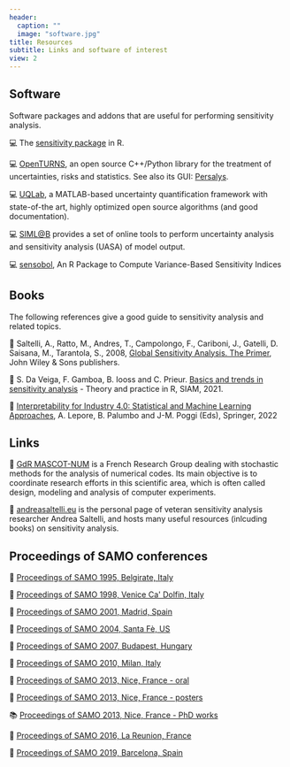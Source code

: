 ```yaml
---
header:
  caption: ""
  image: "software.jpg"
title: Resources
subtitle: Links and software of interest
view: 2
---
```


## Software

Software packages and addons that are useful for performing sensitivity analysis.
 
:computer: The [sensitivity package](https://cran.r-project.org/package=sensitivity) in R.

:computer: [OpenTURNS](https://openturns.github.io/www/), an open source C++/Python library for the treatment of uncertainties, risks and statistics. See also its GUI: [Persalys](https://persalys.fr/index.php).

:computer: [UQLab](https://www.uqlab.com/), a MATLAB-based uncertainty quantification framework with state-of-the art, highly optimized open source algorithms (and good documentation).

:computer: [SIML@B](https://web.jrc.ec.europa.eu/rapps/pub/simlab/) provides a set of online tools to perform uncertainty analysis and sensitivity analysis (UASA) of model output.

:computer: [sensobol](https://www.jstatsoft.org/article/view/v102i05/), An R Package to Compute Variance-Based Sensitivity Indices

## Books

The following references give a good guide to sensitivity analysis and related topics.

:book: Saltelli, A., Ratto, M., Andres, T., Campolongo, F., Cariboni, J., Gatelli, D. Saisana, M., Tarantola, S., 2008, [Global Sensitivity Analysis. The Primer](https://www.wiley.com/en-us/Global+Sensitivity+Analysis%3A+The+Primer-p-9780470725177), John Wiley & Sons publishers.

:book: S. Da Veiga, F. Gamboa, B. Iooss and C. Prieur. [Basics and trends in sensitivity analysis](https://doi.org/10.1137/1.9781611976694) - Theory and practice in R, SIAM, 2021. 

:book: [Interpretability for Industry 4.0: Statistical and Machine Learning Approaches](https://link.springer.com/referencework/10.1007/978-3-319-12385-1), A. Lepore, B. Palumbo and J-M. Poggi (Eds), Springer, 2022

## Links

:link: [GdR MASCOT-NUM](https://www.gdr-mascotnum.fr/) is a French Research Group dealing with stochastic methods for the analysis of numerical codes. Its main objective is to coordinate research efforts in this scientific area, which is often called design, modeling and analysis of computer experiments.

:link: [andreasaltelli.eu](http://www.andreasaltelli.eu/) is the personal page of veteran sensitivity analysis researcher Andrea Saltelli, and hosts many useful resources (inlcuding books) on sensitivity analysis.

## Proceedings of SAMO conferences

:book: [Proceedings of SAMO 1995, Belgirate, Italy](../proceedings/PROCEEDINGS_SAMO_95_Belgirate.pdf)

:book: [Proceedings of SAMO 1998, Venice Ca' Dolfin, Italy](../proceedings/PROCEEDINGS_SAMO_1998_Venice.pdf)

:book: [Proceedings of SAMO 2001, Madrid, Spain](../proceedings/PROCEEDINGS_SAMO_2001_Madrid.pdf)

:book: [Proceedings of SAMO 2004, Santa Fè, US](../proceedings/PROCCEDINGS_SAMO_2004_SantaFe.pdf)

:book: [Proceedings of SAMO 2007, Budapest, Hungary](../proceedings/PROCEEDINGS_SAMO_2007_Budapest.pdf)

:book: [Proceedings of SAMO 2010, Milan, Italy](../proceedings/PROCEEDINGS_SAMO_2010_Milano.zip)

:book: [Proceedings of SAMO 2013, Nice, France - oral](../proceedings/PROCEEDINGS_SAMO_2013_Nice_oral_proceedings.pdf)

:book: [Proceedings of SAMO 2013, Nice, France - posters](../proceedings/PROCEEDINGS_SAMO_2013_Nice_poster_proceedings.pdf)

:books: [Proceedings of SAMO 2013, Nice, France - PhD works](../proceedings/PROCEEDINGS_SAMO_2013_Nice_phd_proceedings.pdf)

:book: [Proceedings of SAMO 2016, La Reunion, France](../proceedings/Proceedings_SAMO_2016_La_Reunion.pdf)

:book: [Proceedings of SAMO 2019, Barcelona, Spain](../proceedings/Proceedings_SAMO_2019_Barcelona.pdf)

